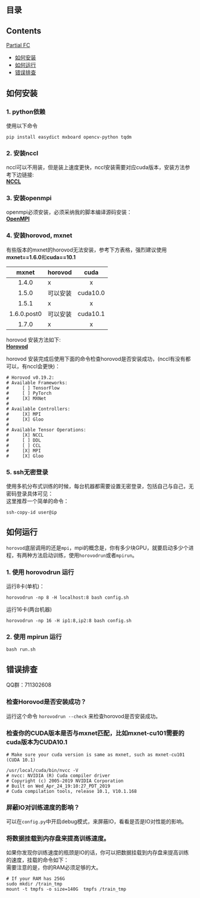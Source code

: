 ## 目录
## Contents
[Partial FC](https://arxiv.org/abs/2203.15565)
- [如何安装](#如何安装)
- [如何运行](#如何运行)
- [错误排查](#错误排查)


## 如何安装
 
### 1. python依赖  
使用以下命令
```shell script
pip install easydict mxboard opencv-python tqdm     
```

### 2. 安装nccl  
nccl可以不用装，但是装上速度更快，nccl安装需要对应cuda版本，安装方法参考下边链接:  
[**NCCL**](https://docs.nvidia.com/deeplearning/nccl/install-guide/index.html)  

### 3. 安装openmpi  
openmpi必须安装，必须采纳我的脚本编译源码安装：  
[**OpenMPI**](setup-utils/install-mpi.sh)    

### 4. 安装horovod, mxnet
有些版本的mxnet的horovod无法安装，参考下方表格，强烈建议使用**mxnet==1.6.0**和**cuda==10.1**

| mxnet |horovod  |  cuda        | 
| :---: | :---    |  :---:       | 
| 1.4.0 | x       |  x           | 
| 1.5.0 | 可以安装 | cuda10.0     | 
| 1.5.1 | x       | x            | 
| 1.6.0.post0 | 可以安装 | cuda10.1     | 
| 1.7.0 | x       | x            | 

horovod 安装方法如下:  
[**Horovod**](setup-utils/install-horovod.sh)

horovod 安装完成后使用下面的命令检查horovod是否安装成功，(nccl有没有都可以，有nccl会更快)：
```shell script
# Horovod v0.19.2:
# Available Frameworks:
#     [ ] TensorFlow
#     [ ] PyTorch
#     [X] MXNet
# 
# Available Controllers:
#     [X] MPI
#     [X] Gloo
# 
# Available Tensor Operations:
#     [X] NCCL
#     [ ] DDL
#     [ ] CCL
#     [X] MPI
#     [X] Gloo
```


### 5. ssh无密登录

使用多机分布式训练的时候，每台机器都需要设置无密登录，包括自己与自己，无密码登录具体可见：  
这里推荐一个简单的命令：  
```shell script
ssh-copy-id user@ip
```

## 如何运行  
`horovod`底层调用的还是`mpi`，mpi的概念是，你有多少块GPU，就要启动多少个进程，有两种方法启动训练，使用`horovodrun`或者`mpirun`。  
### 1. 使用 horovodrun 运行  

运行8卡(单机)：
```shell script
horovodrun -np 8 -H localhost:8 bash config.sh
```

运行16卡(两台机器)
```shell script
horovodrun -np 16 -H ip1:8,ip2:8 bash config.sh
```

### 2. 使用 mpirun 运行  

```shell script
bash run.sh
```

## 错误排查

QQ群：711302608  

### 检查Horovod是否安装成功？

运行这个命令 `horovodrun --check` 来检查horovod是否安装成功。

### 检查你的CUDA版本是否与mxnet匹配，比如mxnet-cu101需要的cuda版本为CUDA10.1  

```shell script
# Make sure your cuda version is same as mxnet, such as mxnet-cu101 (CUDA 10.1)

/usr/local/cuda/bin/nvcc -V
# nvcc: NVIDIA (R) Cuda compiler driver
# Copyright (c) 2005-2019 NVIDIA Corporation
# Built on Wed_Apr_24_19:10:27_PDT_2019
# Cuda compilation tools, release 10.1, V10.1.168
```

### 屏蔽IO对训练速度的影响？  

可以在`config.py`中开启debug模式，来屏蔽IO，看看是否是IO对性能的影响。

### 将数据挂载到内存盘来提高训练速度。

如果你发现你训练速度的瓶颈是IO的话，你可以把数据挂载到内存盘来提高训练的速度，挂载的命令如下：  
需要注意的是，你的RAM必须足够的大。

```shell script
# If your RAM has 256G
sudo mkdir /train_tmp
mount -t tmpfs -o size=140G  tmpfs /train_tmp
```



